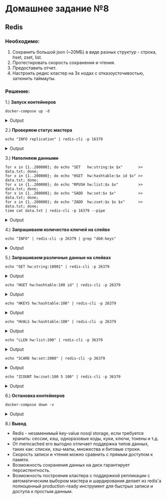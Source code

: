 
# Домашнее задание №8
## Redis

### Необходимо:
1. Сохранить большой json (~20МБ) в виде разных структур - строка, hset, zset, list.
2. Протестировать скорость сохранения и чтения.
3. Предоставить отчет.
4. Настроить редис кластер на 3х нодах с отказоусточивостью, затюнить таймауты.



### Решение:



1.) **Запуск контейнеров**
```
docker-compose up -d
```
<details>
<summary>Output</summary><pre>
Creating network "08_redis_default" with the default driver
Pulling redis (redis:7.0.2)...
7.0.2: Pulling from library/redis
b85a868b505f: Pull complete
b09642bd3b88: Pull complete
e0678a951c8d: Pull complete
d5d7c0a1681b: Pull complete
954286b64dd1: Pull complete
58024fcab1ef: Pull complete
Digest: sha256:d581aded52343c461f32e4a48125879ed2596291f4ea4baa7e3af0ad1e56feed
Status: Downloaded newer image for redis:7.0.2
Creating master ... done
Creating slave1 ... done
Creating slave2 ... done
</pre></details>




2.) **Проверяем статус мастера**
```
echo "INFO replication" | redis-cli -p 16379
```
<details>
<summary>Output</summary><pre>
# Replication
role:master
connected_slaves:2
slave0:ip=172.27.0.3,port=6379,state=online,offset=56,lag=0
slave1:ip=172.27.0.4,port=6379,state=online,offset=56,lag=0
master_failover_state:no-failover
master_replid:aa47463d12224ff2c19340d59d2d7e1b06ee8da7
master_replid2:0000000000000000000000000000000000000000
master_repl_offset:56
second_repl_offset:-1
repl_backlog_active:1
repl_backlog_size:1048576
repl_backlog_first_byte_offset:1
repl_backlog_histlen:56
</pre></details>




3.) **Наполняем данными**
```
for x in {1..200000}; do echo "SET   hw:string:$x $x"       >> data.txt; done;
for x in {1..200000}; do echo "HSET  hw:hashtable:$x id $x" >> data.txt; done;
for x in {1..200000}; do echo "RPUSH hw:list:$x $x"         >> data.txt; done;
for x in {1..200000}; do echo "SADD  hw:set:$x $x"          >> data.txt; done;
for x in {1..200000}; do echo "ZADD  hw:zset:$x $x $x"      >> data.txt; done;
time cat data.txt | redis-cli -p 16379 --pipe
```
<details>
<summary>Output</summary><pre>
All data transferred. Waiting for the last reply...
Last reply received from server.
errors: 0, replies: 1000000

real	0m2,085s
user	0m0,075s
sys	0m0,106s
</pre></details>





4.) **Запрашиваем количество ключей на слейве**
```
echo "INFO" | redis-cli -p 26379 | grep "db0:keys"
```
<details>
<summary>Output</summary><pre>
db0:keys=1000000,expires=0,avg_ttl=0
</pre></details>




5.) **Запрашиваем различные данные на слейвах**
```
echo "GET hw:string:10001" | redis-cli -p 26379
```
<details>
<summary>Output</summary><pre>
"10001"
</pre></details>


```
echo "HGET hw:hashtable:100 id" | redis-cli -p 26379
```
<details>
<summary>Output</summary><pre>
"100"
</pre></details>


```
echo "HKEYS hw:hashtable:100" | redis-cli -p 26379
```
<details>
<summary>Output</summary><pre>
1) "id"
</pre></details>




```
echo "HVALS hw:hashtable:100" | redis-cli -p 26379
```
<details>
<summary>Output</summary><pre>
1) "100"
</pre></details>



```
echo "LLEN hw:list:200" | redis-cli -p 36379
```
<details>
<summary>Output</summary><pre>
(integer) 1
</pre></details>



```
echo "SCARD hw:set:2000" | redis-cli -p 36379
```
<details>
<summary>Output</summary><pre>
(integer) 1
</pre></details>





```
echo "ZCOUNT hw:zset:100 5 100" | redis-cli -p 36379
```
<details>
<summary>Output</summary><pre>
(integer) 1
</pre></details>










6.) **Остановка контейнеров**
```
docker-compose down -v
```
<details>
<summary>Output</summary><pre>
Stopping slave1 ... done
Stopping slave2 ... done
Stopping master ... done
Removing slave1 ... done
Removing slave2 ... done
Removing master ... done
Removing network 08_redis_default

</pre></details>



8.) **Вывод**
 - Redis - незаменимый key-value nosql storage, если требуется хранить: сессии, кэш, одноразовые коды, куки, ключи, токены и т.д. 
 - От memcached его выгодно отличает поддержка типов данных, таких как: списки, хэш-мапы, множества и битовые строки.
 - Скорость записи и чтения можно сравнить с прямым доступом к памяти.
 - Возможность сохранения данных на диск гарантирует персистентность.  
 - Возможность построения кластера с поддержкой репликации с автоматическим выбором мастера и шардирования делает из redis'а полноценный production-ready инструмент для быстрых записи и доступа к простым данным.
